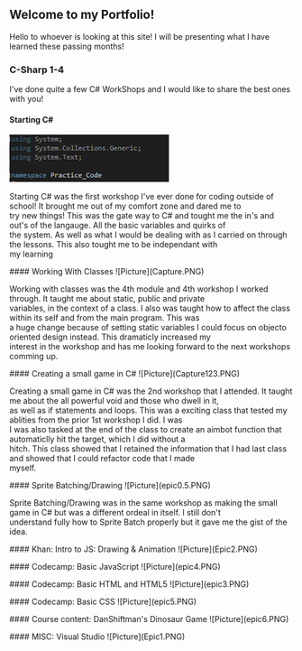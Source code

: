 ## Welcome to my Portfolio! 
<p>Hello to whoever is looking at this site! I will be presenting what I have learned these passing months!</p>


### C-Sharp 1-4

<p> I've done quite a few C# WorkShops and I would like to share the best ones with you!</p>


#### Starting C#
![Picture](Capture2.PNG)
<p>Starting C# was the first workshop I've ever done for coding outside of school! It brought me out of my comfort zone and dared me to <br>try new things! This was the gate way to C# and tought me the in's and out's of the langauge. All the basic variables and quirks of <br>the system. As well as what I would be dealing with as I carried on through the lessons. This also tought me to be independant with <br>my learning</p>
#### Working With Classes
![Picture](Capture.PNG)
<p>Working with classes was the 4th module and 4th workshop I worked through. It taught me about static, public and private <br>variables, in the context of a class. I also was taught how to affect the class within its self and from the main program. This was <br>a huge change because of setting static variables I could focus on objecto oriented design instead. This dramaticly increased my <br> interest in the workshop and has me looking forward to the next workshops comming up.</p>
#### Creating a small game in C#
![Picture](Capture123.PNG)
<p>Creating a small game in C# was the 2nd workshop that I attended. It taught me about the all powerful void and those who dwell in it, <br>as well as if statements and loops. This was a exciting class that tested my ablities from the prior 1st workshop I did. I was 
<br>I was also tasked at the end of the class to create an aimbot function that automaticlly hit the target, which I did without a <br>hitch. This class showed that I retained the information that I had last class and showed that I could refactor code that I made <br>myself.</p>
#### Sprite Batching/Drawing 
![Picture](epic0.5.PNG)
<p>Sprite Batching/Drawing was in the same workshop as making the small game in C# but was a different ordeal in itself. I still don't <br>understand fully how to Sprite Batch properly but it gave me the gist of the idea. </p>
#### Khan: Intro to JS: Drawing & Animation
![Picture](Epic2.PNG)
<p></p>
#### Codecamp: Basic JavaScript
![Picture](epic4.PNG)
<p></p>
#### Codecamp: Basic HTML and HTML5
![Picture](epic3.PNG)
<p></p>
#### Codecamp: Basic CSS
![Picture](epic5.PNG)
<p></p>
#### Course content: DanShiftman's Dinosaur Game
![Picture](epic6.PNG)
<p></p>
#### MISC: Visual Studio
![Picture](Epic1.PNG)
<p></p>
